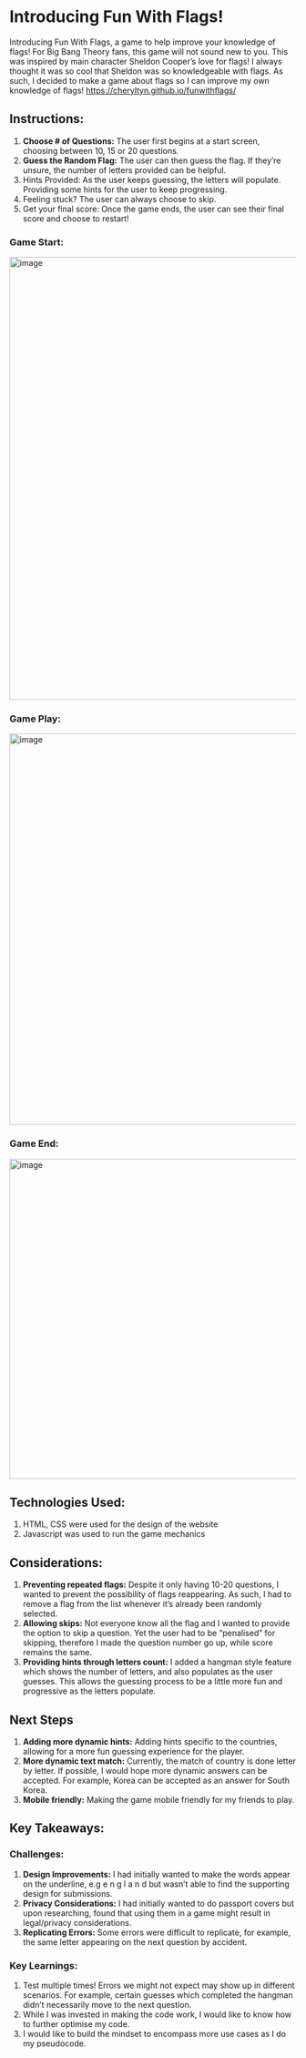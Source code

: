 # Introducing Fun With Flags!

Introducing Fun With Flags, a game to help improve your knowledge of flags! For Big Bang Theory fans, this game will not sound new to you. This was inspired by main character Sheldon Cooper’s love for flags! I always thought it was so cool that Sheldon was so knowledgeable with flags. As such, I decided to make a game about flags so I can improve my own knowledge of flags! 
https://cheryltyn.github.io/funwithflags/ 

## Instructions:

1. **Choose # of Questions:** The user first begins at a start screen, choosing between 10, 15 or 20 questions. 
2. **Guess the Random Flag:** The user can then guess the flag. If they’re unsure, the number of letters provided can be helpful. 
3. Hints Provided: As the user keeps guessing, the letters will populate. Providing some hints for the user to keep progressing. 
4. Feeling stuck? The user can always choose to skip. 
5. Get your final score: Once the game ends, the user can see their final score and choose to restart!

   
### Game Start: 
<img width="778" alt="image" src="https://github.com/cheryltyn/funwithflags/assets/55976709/6738803c-5eef-4b05-8ec9-70207f540409">

### Game Play: 
<img width="687" alt="image" src="https://github.com/cheryltyn/funwithflags/assets/55976709/e8afebdc-18d9-48ca-bcbe-6b2365b2b5aa">

### Game End: 
<img width="562" alt="image" src="https://github.com/cheryltyn/funwithflags/assets/55976709/55b79928-e70b-46c0-a087-15f3d4a00cb1">


## Technologies Used:

1. HTML, CSS were used for the design of the website 
2. Javascript was used to run the game mechanics

## Considerations:

1. **Preventing repeated flags:** Despite it only having 10-20 questions, I wanted to prevent the possibility of flags reappearing. As such, I had to remove a flag from the list whenever it’s already been randomly selected. 
2. **Allowing skips:** Not everyone know all the flag and I wanted to provide the option to skip a question. Yet the user had to be “penalised” for skipping, therefore I made the question number go up, while score remains the same. 
3. **Providing hints through letters count:** I added a hangman style feature which shows the number of letters, and also populates as the user guesses. This allows the guessing process to be a little more fun and progressive as the letters populate. 

## Next Steps

1. **Adding more dynamic hints:** Adding hints specific to the countries, allowing for a more fun guessing experience for the player. 
2. **************************************************More dynamic text match:************************************************** Currently, the match of country is done letter by letter. If possible, I would hope more dynamic answers can be accepted. For example, Korea can be accepted as an answer for South Korea. 
3. **************************************************Mobile friendly:************************************************** Making the game mobile friendly for my friends to play. 

## Key Takeaways:

### **Challenges:**

1. **Design Improvements:** I had initially wanted to make the words appear on the underline, e.g e n g l a n d but wasn’t able to find the supporting design for submissions. 
2. **Privacy Considerations:** I had initially wanted to do passport covers but upon researching, found that using them in a game might result in legal/privacy considerations. 
3. **Replicating Errors:** Some errors were difficult to replicate, for example, the same letter appearing on the next question by accident. 

### **Key Learnings:**

1. Test multiple times! Errors we might not expect may show up in different scenarios. For example, certain guesses which completed the hangman didn’t necessarily move to the next question. 
2. While I was invested in making the code work, I would like to know how to further optimise my code. 
3. I would like to build the mindset to encompass more use cases as I do my pseudocode.

